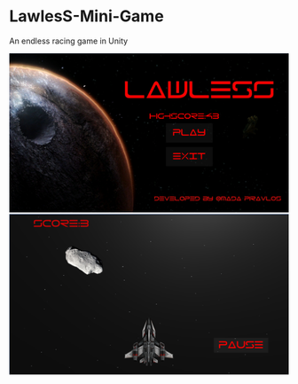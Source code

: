 # LawlesS-Mini-Game
An endless racing game in Unity

![](images/lawless_minigame.png)
![](images/lawless_minigame_ig.png)
